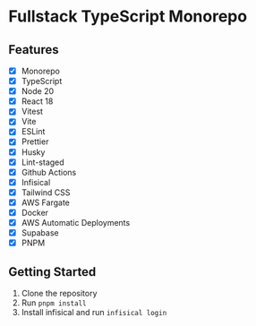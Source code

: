 # Fullstack TypeScript Monorepo

## Features

- [x] Monorepo
- [x] TypeScript
- [x] Node 20
- [x] React 18
- [x] Vitest
- [x] Vite
- [x] ESLint
- [x] Prettier
- [x] Husky
- [x] Lint-staged
- [x] Github Actions
- [x] Infisical
- [x] Tailwind CSS
- [x] AWS Fargate
- [x] Docker
- [x] AWS Automatic Deployments
- [x] Supabase
- [x] PNPM

## Getting Started

1. Clone the repository
2. Run `pnpm install`
3. Install infisical and run `infisical login`
